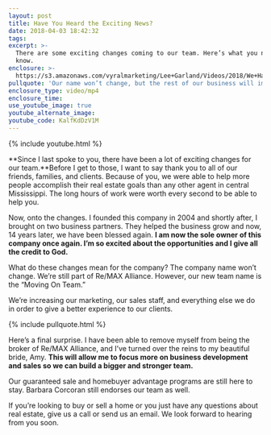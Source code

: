 ```yaml
---
layout: post
title: Have You Heard the Exciting News?
date: 2018-04-03 18:42:32
tags:
excerpt: >-
  There are some exciting changes coming to our team. Here’s what you need to
  know.
enclosure: >-
  https://s3.amazonaws.com/vyralmarketing/Lee+Garland/Videos/2018/We+Have+Some+Exciting+New+Changes+-+Brandon+and+Madison+MS+Real+Estate+Team.mp4
pullquote: 'Our name won’t change, but the rest of our business will improve.'
enclosure_type: video/mp4
enclosure_time:
use_youtube_image: true
youtube_alternate_image:
youtube_code: KalfKdDzV1M
---
```


{% include youtube.html %}

**Since I last spoke to you, there have been a lot of exciting changes for our team.**Before I get to those, I want to say thank you to all of our friends, families, and clients. Because of you, we were able to help more people accomplish their real estate goals than any other agent in central Mississippi. The long hours of work were worth every second to be able to help you.

Now, onto the changes. I founded this company in 2004 and shortly after, I brought on two business partners. They helped the business grow and now, 14 years later, we have been blessed again. **I am now the sole owner of this company once again. I’m so excited about the opportunities and I give all the credit to God.**

What do these changes mean for the company? The company name won’t change. We’re still part of Re/MAX Alliance. However, our new team name is the “Moving On Team.”

We’re increasing our marketing, our sales staff, and everything else we do in order to give a better experience to our clients.

{% include pullquote.html %}

Here’s a final surprise. I have been able to remove myself from being the broker of Re/MAX Alliance, and I’ve turned over the reins to my beautiful bride, Amy. **This will allow me to focus more on business development and sales so we can build a bigger and stronger team.**

Our guaranteed sale and homebuyer advantage programs are still here to stay. Barbara Corcoran still endorses our team as well.

If you’re looking to buy or sell a home or you just have any questions about real estate, give us a call or send us an email. We look forward to hearing from you soon.

&nbsp;